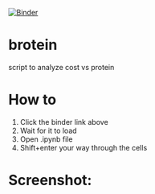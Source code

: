 [![Binder](https://mybinder.org/badge_logo.svg)](https://mybinder.org/v2/gh/pomkos/brotein/master)

# brotein
script to analyze cost vs protein

# How to

1. Click the binder link above
2. Wait for it to load
3. Open .ipynb file
4. Shift+enter your way through the cells

# Screenshot:

